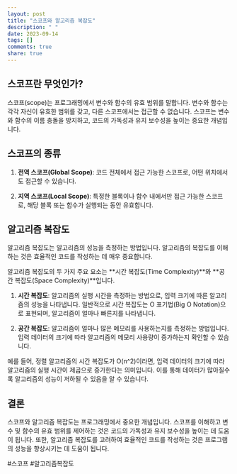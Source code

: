 ```yaml
---
layout: post
title: "스코프와 알고리즘 복잡도"
description: " "
date: 2023-09-14
tags: []
comments: true
share: true
---
```


## 스코프란 무엇인가?

스코프(scope)는 프로그래밍에서 변수와 함수의 유효 범위를 말합니다. 변수와 함수는 각각 자신이 유효한 범위를 갖고, 다른 스코프에서는 접근할 수 없습니다. 스코프는 변수와 함수의 이름 충돌을 방지하고, 코드의 가독성과 유지 보수성을 높이는 중요한 개념입니다.

## 스코프의 종류

1. **전역 스코프(Global Scope)**: 코드 전체에서 접근 가능한 스코프로, 어떤 위치에서도 접근할 수 있습니다.

2. **지역 스코프(Local Scope)**: 특정한 블록이나 함수 내에서만 접근 가능한 스코프로, 해당 블록 또는 함수가 실행되는 동안 유효합니다.

## 알고리즘 복잡도

알고리즘 복잡도는 알고리즘의 성능을 측정하는 방법입니다. 알고리즘의 복잡도를 이해하는 것은 효율적인 코드를 작성하는 데 매우 중요합니다.

알고리즘 복잡도의 두 가지 주요 요소는 **시간 복잡도(Time Complexity)**와 **공간 복잡도(Space Complexity)**입니다.

1. **시간 복잡도**: 알고리즘의 실행 시간을 측정하는 방법으로, 입력 크기에 따른 알고리즘의 성능을 나타냅니다. 일반적으로 시간 복잡도는 O 표기법(Big O Notation)으로 표현되며, 알고리즘이 얼마나 빠른지를 나타냅니다.

2. **공간 복잡도**: 알고리즘이 얼마나 많은 메모리를 사용하는지를 측정하는 방법입니다. 입력 데이터의 크기에 따라 알고리즘의 메모리 사용량이 증가하는지 확인할 수 있습니다.

예를 들어, 정렬 알고리즘의 시간 복잡도가 O(n^2)이라면, 입력 데이터의 크기에 따라 알고리즘의 실행 시간이 제곱으로 증가한다는 의미입니다. 이를 통해 데이터가 많아질수록 알고리즘의 성능이 저하될 수 있음을 알 수 있습니다.

## 결론

스코프와 알고리즘 복잡도는 프로그래밍에서 중요한 개념입니다. 스코프를 이해하고 변수 및 함수의 유효 범위를 제어하는 것은 코드의 가독성과 유지 보수성을 높이는 데 도움이 됩니다. 또한, 알고리즘 복잡도를 고려하여 효율적인 코드를 작성하는 것은 프로그램의 성능을 향상시키는 데 도움이 됩니다.

#스코프 #알고리즘복잡도